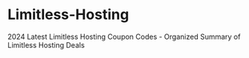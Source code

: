 # Limitless-Hosting
2024 Latest Limitless Hosting Coupon Codes - Organized Summary of Limitless Hosting Deals
